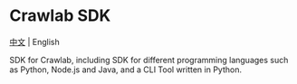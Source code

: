 # Crawlab SDK

[中文](https://github.com/crawlab-team/crawlab-sdk/blob/master/README-zh.md) | English

SDK for Crawlab, including SDK for different programming languages such as Python, Node.js and Java, and a CLI Tool written in Python. 

